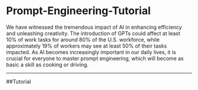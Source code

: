 # Prompt-Engineering-Tutorial

We have witnessed the tremendous impact of AI in enhancing efficiency and unleashing creativity. The introduction of GPTs could affect at least 10% of work tasks for around 80% of the U.S. workforce, while approximately 19% of workers may see at least 50% of their tasks impacted. As AI becomes increasingly important in our daily lives, it is crucial for everyone to master prompt engineering, which will become as basic a skill as cooking or driving.

***

##Tutorial

